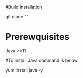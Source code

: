 #Build Installation 

git clone "<httpurl>"

# Prerewquisites

Java >=11

#To install Java command is below

yum install java -y 
